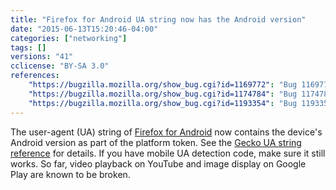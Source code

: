```yaml
---
title: "Firefox for Android UA string now has the Android version"
date: "2015-06-13T15:20:46-04:00"
categories: ["networking"]
tags: []
versions: "41"
cclicense: "BY-SA 3.0"
references:
    "https://bugzilla.mozilla.org/show_bug.cgi?id=1169772": "Bug 1169772 - Add Android version number to Fennec UA String"
    "https://bugzilla.mozilla.org/show_bug.cgi?id=1174784": "Bug 1174784 - Youtube video playback broken with Android version in UA string"
    "https://bugzilla.mozilla.org/show_bug.cgi?id=1193354": "Bug 1193354 - play.google.com - No image appearing on Firefox for Android"
---
```

The user-agent (UA) string of [Firefox for Android](https://developer.mozilla.org/en-US/Firefox_for_Android) now contains the device's Android version as part of the platform token. See the [Gecko UA string reference](https://developer.mozilla.org/en-US/docs/Web/HTTP/Gecko_user_agent_string_reference#Android_(version_41_and_above)) for details. If you have mobile UA detection code, make sure it still works. So far, video playback on YouTube and image display on Google Play are known to be broken.
